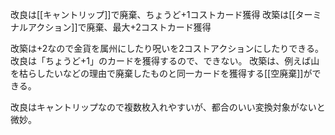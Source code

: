 
改良は[[キャントリップ]]で廃棄、ちょうど+1コストカード獲得
改築は[[ターミナルアクション]]で廃棄、最大+2コストカード獲得

改築は+2なので金貨を属州にしたり呪いを2コストアクションにしたりできる。
改良は「ちょうど+1」のカードを獲得するので、できない。
改築は、例えば山を枯らしたいなどの理由で廃棄したものと同一カードを獲得する[[空廃棄]]ができる。

改良はキャントリップなので複数枚入れやすいが、都合のいい変換対象がないと微妙。

